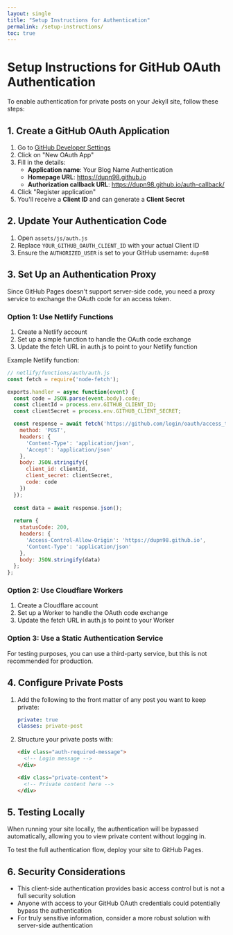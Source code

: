 ```yaml
---
layout: single
title: "Setup Instructions for Authentication"
permalink: /setup-instructions/
toc: true
---
```


# Setup Instructions for GitHub OAuth Authentication

To enable authentication for private posts on your Jekyll site, follow these steps:

## 1. Create a GitHub OAuth Application

1. Go to [GitHub Developer Settings](https://github.com/settings/developers)
2. Click on "New OAuth App"
3. Fill in the details:
   - **Application name**: Your Blog Name Authentication
   - **Homepage URL**: https://dupn98.github.io
   - **Authorization callback URL**: https://dupn98.github.io/auth-callback/
4. Click "Register application"
5. You'll receive a **Client ID** and can generate a **Client Secret**

## 2. Update Your Authentication Code

1. Open `assets/js/auth.js`
2. Replace `YOUR_GITHUB_OAUTH_CLIENT_ID` with your actual Client ID
3. Ensure the `AUTHORIZED_USER` is set to your GitHub username: `dupn98`

## 3. Set Up an Authentication Proxy

Since GitHub Pages doesn't support server-side code, you need a proxy service to exchange the OAuth code for an access token.

### Option 1: Use Netlify Functions

1. Create a Netlify account
2. Set up a simple function to handle the OAuth code exchange
3. Update the fetch URL in auth.js to point to your Netlify function

Example Netlify function:

```javascript
// netlify/functions/auth/auth.js
const fetch = require('node-fetch');

exports.handler = async function(event) {
  const code = JSON.parse(event.body).code;
  const clientId = process.env.GITHUB_CLIENT_ID;
  const clientSecret = process.env.GITHUB_CLIENT_SECRET;

  const response = await fetch('https://github.com/login/oauth/access_token', {
    method: 'POST',
    headers: {
      'Content-Type': 'application/json',
      'Accept': 'application/json'
    },
    body: JSON.stringify({
      client_id: clientId,
      client_secret: clientSecret,
      code: code
    })
  });
  
  const data = await response.json();
  
  return {
    statusCode: 200,
    headers: {
      'Access-Control-Allow-Origin': 'https://dupn98.github.io',
      'Content-Type': 'application/json'
    },
    body: JSON.stringify(data)
  };
};
```

### Option 2: Use Cloudflare Workers

1. Create a Cloudflare account
2. Set up a Worker to handle the OAuth code exchange
3. Update the fetch URL in auth.js to point to your Worker

### Option 3: Use a Static Authentication Service

For testing purposes, you can use a third-party service, but this is not recommended for production.

## 4. Configure Private Posts

1. Add the following to the front matter of any post you want to keep private:
   ```yaml
   private: true
   classes: private-post
   ```

2. Structure your private posts with:
   ```html
   <div class="auth-required-message">
     <!-- Login message -->
   </div>

   <div class="private-content">
     <!-- Private content here -->
   </div>
   ```

## 5. Testing Locally

When running your site locally, the authentication will be bypassed automatically, allowing you to view private content without logging in.

To test the full authentication flow, deploy your site to GitHub Pages.

## 6. Security Considerations

- This client-side authentication provides basic access control but is not a full security solution
- Anyone with access to your GitHub OAuth credentials could potentially bypass the authentication
- For truly sensitive information, consider a more robust solution with server-side authentication
